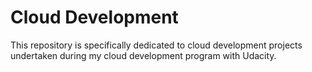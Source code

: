 # Cloud Development
This repository is specifically dedicated to cloud development projects undertaken during my cloud development program with Udacity.
